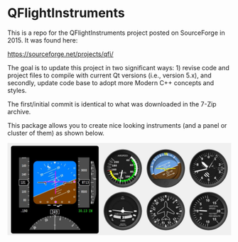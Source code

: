 # QFlightInstruments

This is a repo for the QFlightInstruments project posted on SourceForge in 2015.  It was found here:

https://sourceforge.net/projects/qfi/

The goal is to update this project in two significant ways: 1) revise code and project files to compile with current Qt versions (i.e., version 5.x), and secondly, update code base to adopt more Modern C++ concepts and styles.

The first/initial commit is identical to what was downloaded in the 7-Zip archive.

This package allows you to create nice looking instruments (and a panel or cluster of them) as shown below.

![](qfiexample_01.jpg)

